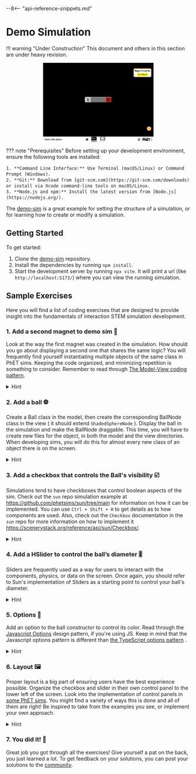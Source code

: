 --8<-- "api-reference-snippets.md"

# Demo Simulation

!!! warning "Under Construction"
    This document and others in this section are under heavy revision.

<img src="/assets/demo-sim.png" style="max-width: 60%; height: auto; display: block; margin: 0 auto;" alt="Screenshot of the Magnet screen of the Demo Simulation" />

<!-- TODO: remove the PhET-specific bits -->

??? note "Prerequisites"
    Before setting up your development environment, ensure the following tools are installed:

    1. **Command Line Interface:** Use Terminal (macOS/Linux) or Command Prompt (Windows).
    2. **Git:** Download from [git-scm.com](https://git-scm.com/downloads) or install via Xcode command-line tools on macOS/Linux.
    3. **Node.js and npm:** Install the latest version from [Node.js](https://nodejs.org/).

The [demo-sim](https://github.com/scenerystack/demo-sim) is a great example for setting the structure of a simulation,
or for learning how to create or modify a simulation.

## Getting Started

To get started:

1. Clone the [demo-sim](https://github.com/scenerystack/demo-sim) repository.
2. Install the dependencies by running `npm install`.
3. Start the development server by running `npx vite`. It will print a url (like `http://localhost:5173/`) where you can view the running simulation.

## Sample Exercises

Here you will find a list of coding exercises that are designed to provide insight into the fundamentals of interaction STEM simulation development.

### 1. Add a second magnet to demo sim 🧲

Look at the way the first magnet was created in the simulation. How should you go about displaying a second one that
shares the same logic? You will frequently find yourself instantiating multiple objects of the same class in PhET sims.
Keeping the code organized, and minimizing repetition is something to consider. Remember to read
through [The Model-View coding pattern](../../info-sync/software-design-patterns.md#model-view-controller-mvc).

<details><summary>Hint</summary>Look into `MagnetsScreenView.js` to see how the magnet is added to the screen. There will be a model field for the magnet, so you'll have to work your way around that in `MagnetsModel.js`...</details>

### 2. Add a ball ⚽️

Create a Ball class in the model, then create the corresponding BallNode class in the view ( it should
extend `ShadedSphereNode` ). Display the ball in the simulation and make the BallNode draggable. This time, you will
have to create new files for the object, in both the model and the view directories. When developing sims, you will do
this for almost every new class of an object there is on the screen.

<details><summary>Hint</summary>You can make the contents of `Ball.js` (The model) very similar to `BarMagnet.js`. As for the Node, read through the constructor documentation of `ShadedSphereNode.js` to know what to add to the `super()` call.</details>

### 3. Add a checkbox that controls the Ball's visibility ☑️

Simulations tend to have checkboxes that control boolean aspects of the sim. Check out the `sun` repo simulation example at <https://github.com/phetsims/sun/tree/main> for information on how it can be implemented. You can use `Ctrl + Shift + H` to get details as
to how components are used. Also, check out the `Checkbox` documentation in the `sun` repo for more information on how to implement it <https://scenerystack.org/reference/api/sun/Checkbox/>.

<details><summary>Hint</summary>Look into `MagnetsControlPanel` in example-sim, that's where you have to add the Checkbox. Also, checkboxes get a Property as their first parameter, so you should probably give it the `visibleProperty` of Ball.</details>

### 4. Add a HSlider to control the ball’s diameter 🎚

Sliders are frequently used as a way for users to interact with the components, physics, or data on the screen. Once
again, you should refer to Sun's implementation of Sliders as a starting point to control your ball's diameter.

<details><summary>Hint</summary>Try passing in the BallNode's radius or diameter properties to the slider, and don't forget to use `link` to ensure these changes are being communicated between the components.</details>

### 5. Options 🎨

Add an option to the ball constructor to control its color. Read through
the [Javascript Options](https://github.com/phetsims/phet-info/blob/main/doc/software_design_patterns.md#options-and-config-javascript)
design pattern, if you're using JS. Keep in mind that the Javascript options pattern is different
than [the TypeScript options pattern](https://github.com/phetsims/phet-info/blob/main/doc/software_design_patterns.md#options-typescript)
.

<details><summary>Hint</summary> You can look into `ShadedSphereNodeOptions` to know what options you can play with.</details>

### 6. Layout 🖼

Proper layout is a big part of ensuring users have the best experience possible.
Organize the checkbox and slider in their own control panel to the lower left of the screen. Look into the
implementation of control panels in [some PhET sims](https://github.com/phetsims). You might find a variety of ways this is done and all of them are
right! Be inspired to take from the examples you see, or implement your own approach.

<details><summary>Hint</summary> [Scenery Layout](../scenery-layout.md) is the best place to learn about all the amazing tools that have been built for layout management. Start there to discover what tools you have at your disposal, and narrow down the approach you want to use.</details>

### 7. You did it! 🎉

Great job you got through all the exercises! Give yourself a pat on the back, you just learned a lot. To get feedback on
your solutions, you can post your solutions to the [community](../../community/join.md).
